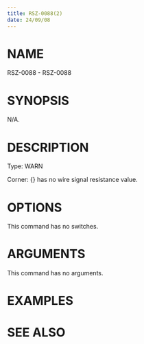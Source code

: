 ```yaml
---
title: RSZ-0088(2)
date: 24/09/08
---
```


# NAME

RSZ-0088 - RSZ-0088

# SYNOPSIS

N/A.

# DESCRIPTION

Type: WARN

Corner: {} has no wire signal resistance value.

# OPTIONS

This command has no switches.

# ARGUMENTS

This command has no arguments.

# EXAMPLES

# SEE ALSO
